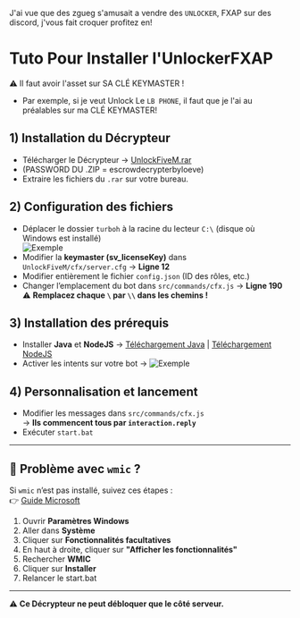 J'ai vue que des zgueg s'amusait a vendre des `UNLOCKER`, FXAP sur des discord, j'vous fait croquer profitez en!

# Tuto Pour Installer l'UnlockerFXAP
⚠️ Il faut avoir l'asset sur SA CLÉ KEYMASTER !
- Par exemple, si je veut Unlock Le `LB PHONE`, il faut que je l'ai au préalables sur ma CLÉ KEYMASTER!


## 1) Installation du Décrypteur
- Télécharger le Décrypteur → [UnlockFiveM.rar](https://github.com/loeve1337/) 
- (PASSWORD DU .ZIP = escrowdecrypterbyloeve)
- Extraire les fichiers du `.rar` sur votre bureau.

## 2) Configuration des fichiers
- Déplacer le dossier `turboh` à la racine du lecteur `C:\` (disque où Windows est installé)  
   ![Exemple](https://i.postimg.cc/L43L5yq3/image.png)
- Modifier la **keymaster (sv_licenseKey)** dans `UnlockFiveM/cfx/server.cfg` → **Ligne 12**  
- Modifier entièrement le fichier `config.json` (ID des rôles, etc.)
- Changer l’emplacement du bot dans `src/commands/cfx.js` → **Ligne 190**  
  ⚠️ **Remplacez chaque `\` par `\\` dans les chemins !**

## 3) Installation des prérequis
- Installer **Java** et **NodeJS** → [Téléchargement Java](https://www.java.com/fr/download/) | [Téléchargement NodeJS](https://nodejs.org/fr)
- Activer les intents sur votre bot → ![Exemple](https://i.postimg.cc/Mp30QYTn/image.png)

## 4) Personnalisation et lancement
- Modifier les messages dans `src/commands/cfx.js`  
  → **Ils commencent tous par `interaction.reply`**  
- Exécuter `start.bat`

---

## 🚨 Problème avec `wmic` ?
Si `wmic` n’est pas installé, suivez ces étapes :  
👉 [Guide Microsoft](https://techcommunity.microsoft.com/blog/windows-itpro-blog/how-to-install-wmic-feature-on-demand-on-windows-11/4189530)

1) Ouvrir **Paramètres Windows**
2) Aller dans **Système**
3) Cliquer sur **Fonctionnalités facultatives**
4) En haut à droite, cliquer sur **"Afficher les fonctionnalités"**
5) Rechercher **WMIC**
6) Cliquer sur **Installer**
7) Relancer le start.bat

---

⚠️ **Ce Décrypteur ne peut débloquer que le côté serveur.**


